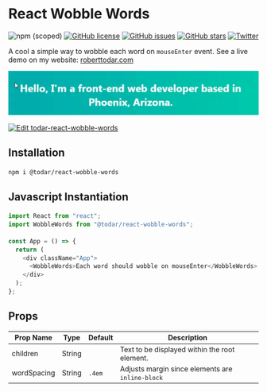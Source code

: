 # React Wobble Words

![npm (scoped)](https://img.shields.io/npm/v/@todar/react-wobble-words) [![GitHub license](https://img.shields.io/github/license/todar/react-components)](https://github.com/todar/react-components/blob/master/LICENSE)
[![GitHub issues](https://img.shields.io/github/issues/todar/react-components)](https://github.com/todar/react-components/issues) [![GitHub stars](https://img.shields.io/github/stars/todar/react-components)](https://github.com/todar/react-components/stargazers) [![Twitter](https://img.shields.io/twitter/url/https/github.com/todar/react-components/tree/master/packages/wobble-words?style=social)](https://twitter.com/intent/tweet?text=Wow:&url=https%3A%2F%2Fgithub.com%2Ftodar%2Freact-components%2Ftree%2Fmaster%2Fpackages%2Fwobble-words)

A cool a simple way to wobble each word on `mouseEnter` event. See a live demo on my website: [roberttodar.com](https://roberttodar.com/)

![Demo](https://raw.githubusercontent.com/todar/react-components/master/packages/wobble-words/wobble.gif)

[![Edit todar-react-wobble-words](https://codesandbox.io/static/img/play-codesandbox.svg)](https://codesandbox.io/s/epic-kirch-ob30k?fontsize=14)

## Installation

`npm i @todar/react-wobble-words`

## Javascript Instantiation

```js
import React from "react";
import WobbleWords from "@todar/react-wobble-words";

const App = () => {
  return (
    <div className="App">
      <WobbleWords>Each word should wobble on mouseEnter</WobbleWords>
    </div>
  );
};
```

## Props

| Prop Name   | Type   | Default | Description                                      |
| ----------- | ------ | ------- | ------------------------------------------------ |
| children    | String |         | Text to be displayed within the root element.    |
| wordSpacing | String | `.4em`  | Adjusts margin since elements are `inline-block` |
